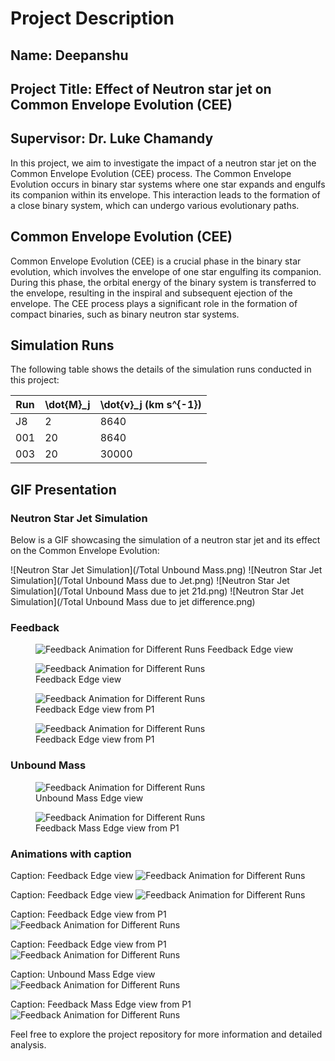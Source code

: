 # Project Description

## Name: Deepanshu
## Project Title: Effect of Neutron star jet on Common Envelope Evolution (CEE)
## Supervisor: Dr. Luke Chamandy

In this project, we aim to investigate the impact of a neutron star jet on the Common Envelope Evolution (CEE) process. The Common Envelope Evolution occurs in binary star systems where one star expands and engulfs its companion within its envelope. This interaction leads to the formation of a close binary system, which can undergo various evolutionary paths.

## Common Envelope Evolution (CEE)

Common Envelope Evolution (CEE) is a crucial phase in the binary star evolution, which involves the envelope of one star engulfing its companion. During this phase, the orbital energy of the binary system is transferred to the envelope, resulting in the inspiral and subsequent ejection of the envelope. The CEE process plays a significant role in the formation of compact binaries, such as binary neutron star systems.

## Simulation Runs

The following table shows the details of the simulation runs conducted in this project:

| Run | \dot{M}_j  | \dot{v}_j (km s^{-1}) |
| --- | ---------- | ---------- |
| J8  | 2          | 8640       |
| 001 | 20         | 8640       |
| 003 | 20         | 30000      |

## GIF Presentation

### Neutron Star Jet Simulation

Below is a GIF showcasing the simulation of a neutron star jet and its effect on the Common Envelope Evolution:

![Neutron Star Jet Simulation](/Total Unbound Mass.png)
![Neutron Star Jet Simulation](/Total Unbound Mass due to Jet.png)
![Neutron Star Jet Simulation](/Total Unbound Mass due to jet 21d.png)
![Neutron Star Jet Simulation](/Total Unbound Mass due to jet difference.png)


### Feedback 
<figure>

  <img src="Feedback Plots/Feedback_edge_60Rsun.gif" alt="Feedback Animation for Different Runs">
  </figcaption>Feedback Edge view</figcaption>
</figure>

<figure>
  <img src="Feedback Plots/Feedback_edge_575Rsun.gif" alt="Feedback Animation for Different Runs">
  <figcaption>Feedback Edge view</figcaption>
</figure>

<figure>
  <img src="Feedback Plots/Feedback_edge_P1_60Rsun.gif" alt="Feedback Animation for Different Runs">
  <figcaption>Feedback Edge view from P1 </figcaption>
</figure>

<figure>
  <img src="Feedback Plots/Feedback_edge_P1_575Rsun.gif" alt="Feedback Animation for Different Runs">
  <figcaption>Feedback Edge view from P1 </figcaption>
</figure>

### Unbound Mass
<figure>
  <img src="unbound_edge_60Rsun.gif" alt="Feedback Animation for Different Runs">
  <figcaption>Unbound Mass Edge view </figcaption>
</figure>

<figure>
  <img src="unbound_edge_575Rsun.gif" alt="Feedback Animation for Different Runs">
  <figcaption>Feedback Mass Edge view from P1 </figcaption>
</figure>



### Animations with caption

Caption: Feedback Edge view
![Feedback Animation for Different Runs](Feedback_edge_60Rsun.gif)

Caption: Feedback Edge view
![Feedback Animation for Different Runs](Feedback_edge_575Rsun.gif)

Caption: Feedback Edge view from P1
![Feedback Animation for Different Runs](Feedback_edge_P1_60Rsun.gif)

Caption: Feedback Edge view from P1
![Feedback Animation for Different Runs](Feedback_edge_P1_575Rsun.gif)

Caption: Unbound Mass Edge view
![Feedback Animation for Different Runs](unbound_edge_60Rsun.gif)

Caption: Feedback Mass Edge view from P1
![Feedback Animation for Different Runs](unbound_edge_575Rsun.gif)

Feel free to explore the project repository for more information and detailed analysis.
